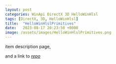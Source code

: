 ```yaml
---
layout: post
categories: WinApi DirectX 3D HelloWinHlsl
tags: [DirectX, 3D, HelloWinHlsl]
title:  "HelloWinHlslPrimitives"
date:   2023-08-17 20:23:50 +0000
image: /assets/images/HelloWinHlslPrimitives.png
---
```


item description page,

and a link to [*repo*](https://github.com/Alex0vSky/HelloWinHlslPrimitives/)
